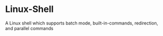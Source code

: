 # Linux-Shell

A Linux shell which supports batch mode, built-in-commands, redirection, and parallel commands
